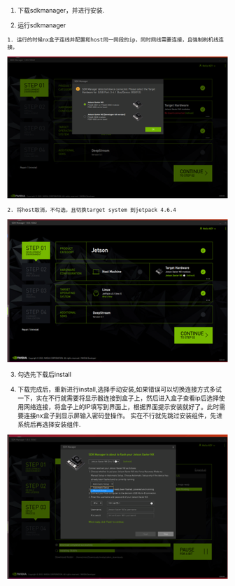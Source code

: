 1. 下载sdkmanager，并进行安装.

2. 运行sdkmanager
```
1. 运行的时候nx盒子连线并配置和host同一网段的ip，同时网线需要连接，且强制刷机线连接。 
```
![Image text](images/shuaji0.png)
```
2. 将host取消，不勾选，且切换target system 到jetpack 4.6.4
```
![Image text](images/shuaji1.png)

3. 勾选先下载后install

4. 下载完成后，重新进行install,选择手动安装,如果错误可以切换连接方式多试一下，实在不行就需要将显示器连接到盒子上，然后进入盒子查看ip后选择使用网络连接，将盒子上的IP填写到界面上，根据界面提示安装就好了。此时需要连接nx盒子到显示屏输入密码登操作。  实在不行就先跳过安装组件，先进系统后再选择安装组件.

![Image text](images/shuaji3.png)